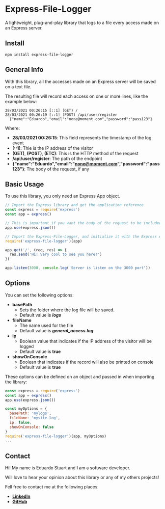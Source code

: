 # Express-File-Logger

A lightweight, plug-and-play library that logs to a file every access made on an Express server.

## Install

```
npm install express-file-logger
```

## General Info

With this library, all the accesses made on an Express server will be saved on a text file.

The resulting file will record each access on one or more lines, like the example below:

```
28/03/2021 00:26:15 [::1] (GET) /
28/03/2021 00:26:19 [::1] (POST) /api/user/register
  {"name":"Eduardo","email":"none@moment.com","password":"pass123"}
```

Where:
  * **28/03/2021 00:26:15**: This field represents the timestamp of the log event
  * **[::1]**: Thie is the IP address of the visitor
  * **(GET)**, **(POST)**, **(ETC)**: This is the HTTP method of the request
  * **/api/user/register**: The path of the endpoint
  * **{"name":"Eduardo","email":"none@moment.com","password":"pass123"}**: The body of the request, if any


## Basic Usage

To use this library, you only need an Express App object.

```javascript
// Import the Express library and get the application reference
const express = require('express')
const app = express()

// This is important if you want the body of the request to be included on the logs
app.use(express.json())

// Import the Express-File-Logger, and initialize it with the Express Application
require('express-file-logger')(app)

app.get('/', (req, res) => {
  res.send('Hi! Very cool to see you here!')
})

app.listen(3000, console.log('Server is listen on the 3000 port'))
```

## Options

You can set the following options:

  * **basePath**
    - Sets the folder where the log file will be saved.
    - Default value is **_logs_**
  * **fileName**
    - The name used for the file
    - Default value is _**general_access.log**_
  * **ip**
    - Boolean value that indicates if the IP address of the visitor will be logged
    - Default value is **true**
  * **showOnConsole**
    - Boolean that indicates if the record will also be printed on console
    - Default value is **true**

These options can be defined on an object and passed in when importing the library:

```javascript
const express = require('express')
const app = express()
app.use(express.json())

const myOptions = {
  basePath: 'mylogs',
  fileName: 'mysite.log',
  ip: false,
  showOnConsole: false
}
require('express-file-logger')(app, myOptions)
...
```

## Contact

Hi! My name is Eduardo Stuart and I am a software developer. 

Will love to hear your opinion about this library or any of my others projects!  

Fell free to contact me at the following places:
  * **[LinkedIn](https://www.linkedin.com/in/eduardo-stuart/)**
  * **[GitHub](https://github.com/eduardo-stuart/)**